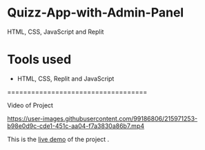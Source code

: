 # Quizz-App-with-Admin-Panel
HTML, CSS, JavaScript and Replit
# Tools used #
* HTML, CSS, Replit and JavaScript

===================================

Video of Project


https://user-images.githubusercontent.com/99186806/215971253-b98e0d9c-cde1-451c-aa04-f7a3830a86b7.mp4

This is the [live demo](https://app.flonnect.com/view/video/kateakshay165/Flonnect_2023-02-01_ebce0808-9fb5-4103-98ff-5cb5460203ba) of the project . 

